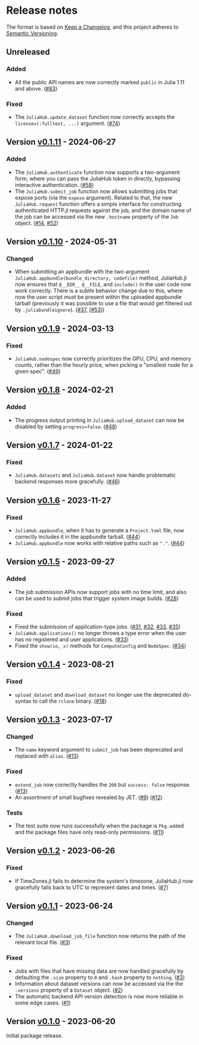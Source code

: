 # Release notes

The format is based on [Keep a Changelog](https://keepachangelog.com/en/1.1.0/), and this project adheres to [Semantic Versioning](https://semver.org/spec/v2.0.0.html).

## Unreleased

### Added

* All the public API names are now correctly marked `public` in Julia 1.11 and above. ([#83])

### Fixed

* The `JuliaHub.update_dataset` function now correctly accepts the `license=(:fulltext, ...)` argument. ([#74])

## Version [v0.1.11] - 2024-06-27

### Added

* The `JuliaHub.authenticate` function now supports a two-argument form, where you can pass the JuliaHub token in directly, bypassing interactive authentication. ([#58])
* The `JuliaHub.submit_job` function now allows submitting jobs that expose ports (via the `expose` argument). Related to that, the new `JuliaHub.request` function offers a simple interface for constructing authenticated HTTP.jl requests against the job, and the domain name of the job can be accessed via the new `.hostname` property of the `Job` object. ([#14], [#52])

## Version [v0.1.10] - 2024-05-31

### Changed

* When submitting an appbundle with the two-argument `JuliaHub.appbundle(bundle_directory, codefile)` method, JuliaHub.jl now ensures that `@__DIR__` `@__FILE`, and `include()` in the user code now work correctly. There is a subtle behavior change due to this, where now the user script _must_ be present within the uploaded appbundle tarball (previously it was possible to use a file that would get filtered out by `.juliabundleignore`). ([#37], [[#53]])

## Version [v0.1.9] - 2024-03-13

### Fixed

* `JuliaHub.nodespec` now correctly prioritizes the GPU, CPU, and memory counts, rather than the hourly price, when picking a "smallest node for a given spec". ([#49])

## Version [v0.1.8] - 2024-02-21

### Added

* The progress output printing in `JuliaHub.upload_dataset` can now be disabled by setting `progress=false`. ([#48])

## Version [v0.1.7] - 2024-01-22

### Fixed

* `JuliaHub.datasets` and `JuliaHub.dataset` now handle problematic backend responses more gracefully. ([#46])

## Version [v0.1.6] - 2023-11-27

### Fixed

* `JuliaHub.appbundle`, when it has to generate a `Project.toml` file, now correctly includes it in the appbundle tarball. ([#44])
* `JuliaHub.appbundle` now works with relative paths such as `"."`. ([#44])

## Version [v0.1.5] - 2023-09-27

### Added

* The job submission APIs now support jobs with no time limit, and also can be used to submit jobs that trigger system image builds. ([#28])

### Fixed

* Fixed the submission of application-type jobs. ([#31], [#32], [#33], [#35])
* `JuliaHub.applications()` no longer throws a type error when the user has no registered and user applications. ([#33])
* Fixed the `show(io, x)` methods for `ComputeConfig` and `NodeSpec`. ([#34])

## Version [v0.1.4] - 2023-08-21

### Fixed

* `upload_dataset` and `download_dataset` no longer use the deprecated do-syntax to call the `rclone` binary. ([#18])

## Version [v0.1.3] - 2023-07-17

### Changed

* The `name` keyword argument to `submit_job` has been deprecated and replaced with `alias`. ([#13])

### Fixed

* `extend_job` now correctly handles the `200` but `success: false` response. ([#13])
* An assortment of small bugfixes revealed by JET. ([#9]) ([#12])

### Tests

* The test suite now runs successfully when the package is `Pkg.add`ed and the package files have only read-only permissions. ([#11])

## Version [v0.1.2] - 2023-06-26

### Fixed

* If TimeZones.jl fails to determine the system's timezone, JuliaHub.jl now gracefully falls back to UTC to represent dates and times. ([#7])

## Version [v0.1.1] - 2023-06-24

### Changed

* The `JuliaHub.download_job_file` function now returns the path of the relevant local file. ([#3])

### Fixed

* Jobs with files that have missing data are now handled gracefully by defaulting the `.size` property to `0` and `.hash` property to `nothing`. ([#3])
* Information about dataset versions can now be accessed via the the `.versions` property of a `Dataset` object. ([#2])
* The automatic backend API version detection is now more reliable in some edge cases. ([#1])

## Version [v0.1.0] - 2023-06-20

Initial package release.


<!-- Links generated by Changelog.jl -->

[v0.1.0]: https://github.com/JuliaComputing/JuliaHub.jl/releases/tag/v0.1.0
[v0.1.1]: https://github.com/JuliaComputing/JuliaHub.jl/releases/tag/v0.1.1
[v0.1.2]: https://github.com/JuliaComputing/JuliaHub.jl/releases/tag/v0.1.2
[v0.1.3]: https://github.com/JuliaComputing/JuliaHub.jl/releases/tag/v0.1.3
[v0.1.4]: https://github.com/JuliaComputing/JuliaHub.jl/releases/tag/v0.1.4
[v0.1.5]: https://github.com/JuliaComputing/JuliaHub.jl/releases/tag/v0.1.5
[v0.1.6]: https://github.com/JuliaComputing/JuliaHub.jl/releases/tag/v0.1.6
[v0.1.7]: https://github.com/JuliaComputing/JuliaHub.jl/releases/tag/v0.1.7
[v0.1.8]: https://github.com/JuliaComputing/JuliaHub.jl/releases/tag/v0.1.8
[v0.1.9]: https://github.com/JuliaComputing/JuliaHub.jl/releases/tag/v0.1.9
[v0.1.10]: https://github.com/JuliaComputing/JuliaHub.jl/releases/tag/v0.1.10
[v0.1.11]: https://github.com/JuliaComputing/JuliaHub.jl/releases/tag/v0.1.11
[#1]: https://github.com/JuliaComputing/JuliaHub.jl/issues/1
[#2]: https://github.com/JuliaComputing/JuliaHub.jl/issues/2
[#3]: https://github.com/JuliaComputing/JuliaHub.jl/issues/3
[#7]: https://github.com/JuliaComputing/JuliaHub.jl/issues/7
[#9]: https://github.com/JuliaComputing/JuliaHub.jl/issues/9
[#11]: https://github.com/JuliaComputing/JuliaHub.jl/issues/11
[#12]: https://github.com/JuliaComputing/JuliaHub.jl/issues/12
[#13]: https://github.com/JuliaComputing/JuliaHub.jl/issues/13
[#14]: https://github.com/JuliaComputing/JuliaHub.jl/issues/14
[#18]: https://github.com/JuliaComputing/JuliaHub.jl/issues/18
[#28]: https://github.com/JuliaComputing/JuliaHub.jl/issues/28
[#31]: https://github.com/JuliaComputing/JuliaHub.jl/issues/31
[#32]: https://github.com/JuliaComputing/JuliaHub.jl/issues/32
[#33]: https://github.com/JuliaComputing/JuliaHub.jl/issues/33
[#34]: https://github.com/JuliaComputing/JuliaHub.jl/issues/34
[#35]: https://github.com/JuliaComputing/JuliaHub.jl/issues/35
[#37]: https://github.com/JuliaComputing/JuliaHub.jl/issues/37
[#44]: https://github.com/JuliaComputing/JuliaHub.jl/issues/44
[#46]: https://github.com/JuliaComputing/JuliaHub.jl/issues/46
[#48]: https://github.com/JuliaComputing/JuliaHub.jl/issues/48
[#49]: https://github.com/JuliaComputing/JuliaHub.jl/issues/49
[#52]: https://github.com/JuliaComputing/JuliaHub.jl/issues/52
[#53]: https://github.com/JuliaComputing/JuliaHub.jl/issues/53
[#58]: https://github.com/JuliaComputing/JuliaHub.jl/issues/58
[#74]: https://github.com/JuliaComputing/JuliaHub.jl/issues/74
[#83]: https://github.com/JuliaComputing/JuliaHub.jl/issues/83
